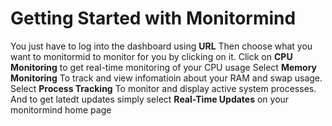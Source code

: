 #         Getting Started with Monitormind

You just have to log into the dashboard using **URL** 
Then choose what you want to monitormid to monitor for you by clicking on it.
Click on **CPU Monitoring** to get real-time monitoring of your CPU usage
 Select **Memory Monitoring** To track and view infomatioin about your RAM and swap usage.
Select **Process Tracking** To monitor and display active system processes.
And to get latedt updates simply select **Real-Time Updates** on your monitormind home page